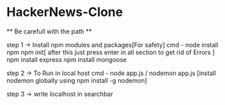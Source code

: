 # HackerNews-Clone

** Be carefull with the path **

step 1 -> Install npm modules and packages[For safety]
        cmd - node install npm
              npm init[ after this just press enter in all section to get rid of Errors ]
              npm install express
              npm install mongoose
              
step 2 ->  To Run in local host 
         cmd - node app.js / nodemon app.js [install nodemon globally using npm install -g nodemon]
         
         
step 3 -> write localhost in searchbar
         
         
         
